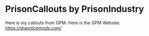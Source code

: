 # PrisonCallouts by PrisonIndustry

Here is my callouts from GPM. Here is the GPM Website: https://gtapolicemods.com/
